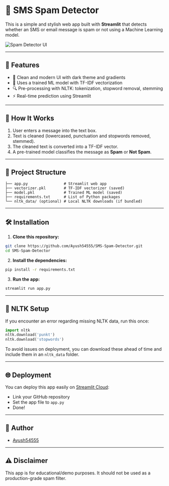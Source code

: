 # 📩 SMS Spam Detector

This is a simple and stylish web app built with **Streamlit** that detects whether an SMS or email message is spam or not using a Machine Learning model.

![Spam Detector UI](https://github.com/Ayush54555/SMS-Spam-Detector/raw/main/preview.jpg)

---

## 🚀 Features

- 🧼 Clean and modern UI with dark theme and gradients  
- 🧠 Uses a trained ML model with TF-IDF vectorization  
- 🔍 Pre-processing with NLTK: tokenization, stopword removal, stemming  
- ⚡ Real-time prediction using Streamlit  

---

## 🧠 How It Works

1. User enters a message into the text box.  
2. Text is cleaned (lowercased, punctuation and stopwords removed, stemmed).  
3. The cleaned text is converted into a TF-IDF vector.  
4. A pre-trained model classifies the message as **Spam** or **Not Spam**.

---

## 📂 Project Structure

```
├── app.py                # Streamlit web app  
├── vectorizer.pkl        # TF-IDF vectorizer (saved)  
├── model.pkl             # Trained ML model (saved)  
├── requirements.txt      # List of Python packages  
└── nltk_data/ (optional) # Local NLTK downloads (if bundled)  
```

---

## 🛠 Installation

1. **Clone this repository:**

```bash
git clone https://github.com/Ayush54555/SMS-Spam-Detector.git
cd SMS-Spam-Detector
```

2. **Install the dependencies:**

```bash
pip install -r requirements.txt
```

3. **Run the app:**

```bash
streamlit run app.py
```

---

## 🧾 NLTK Setup

If you encounter an error regarding missing NLTK data, run this once:

```python
import nltk
nltk.download('punkt')
nltk.download('stopwords')
```

To avoid issues on deployment, you can download these ahead of time and include them in an `nltk_data` folder.

---

## 🌐 Deployment

You can deploy this app easily on [Streamlit Cloud](https://streamlit.io/cloud):

- Link your GitHub repository  
- Set the app file to `app.py`  
- Done!

---

## 👤 Author

- [Ayush54555](https://github.com/Ayush54555)

---

## ⚠️ Disclaimer

This app is for educational/demo purposes. It should not be used as a production-grade spam filter.
